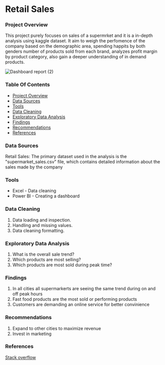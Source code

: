 # Retail Sales

### Project Overview

This project purely focuses on sales of a supermrket and it is a in-depth analysis using kaggle dataset. It aim to weigh the perfomence of the company based on  the demographic area, spending happits by both genders number of products sold from each brand, analyzes profit margin by product category, also gain a deeper understanding of in demand products.


![Dashboard report (2)](https://github.com/user-attachments/assets/ce7a1db0-bf57-4750-8b13-387c9d38defe)



### Table Of Contents 

- [Project Overview](#project-overview)
- [Data Sources](#data-sources)
- [Tools](#tools)
- [Data Cleaning](#data-cleaning)
- [Exploratory Data Analysis](#exploratory-data-analysis)
- [Findings](#findings)
- [Recommendations](#recommendations)
- [References](#references)

### Data Sources

Retail Sales: The primary dataset used in the analysis is the "supermarket_sales.csv" file, which contains detailed information about the sales made by the company 

### Tools 

- Excel - Data cleaning
- Power BI - Creating a dashboard

 ### Data Cleaning

1. Data loading and inspection.
2. Handling and missing values.
3. Data cleaning formatting.

### Exploratory Data Analysis 

1. What is the overall sale trend?
2. Which products are most selling?
3. Which products are most sold during peak time?

### Findings

 1. In all cities all supermarkerts are seeing the same trend during on and off peak hours
 2. Fast food products are the most sold or performing products
 3. Customers are demanding an online service for better convinience


### Recommendations 

1. Expand to other cities to maximize revenue 
2. Invest in marketing

### References 

[Stack overflow](https://github.com/sankalpk4u/Retail-Sales-Analysis-EDA)















